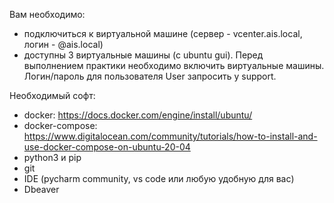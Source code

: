 Вам необходимо:
- подключиться к виртуальной машине (сервер - vcenter.ais.local, логин - <your login>@ais.local)
- доступны 3 виртуальные машины (с ubuntu gui). Перед выполнением практики необходимо включить виртуальные машины. Логин/пароль для пользователя User запросить у support.

Необходимый софт:
- docker: https://docs.docker.com/engine/install/ubuntu/
- docker-compose: https://www.digitalocean.com/community/tutorials/how-to-install-and-use-docker-compose-on-ubuntu-20-04
- python3 и pip
- git
- IDE (pycharm community, vs code или любую удобную для вас)
- Dbeaver

